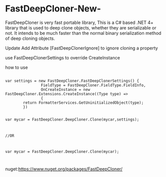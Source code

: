 # FastDeepCloner-New-
FastDeepCloner is very fast portable library, This is a C# based .NET 4+ library that is used to deep clone objects, whether they are serializable or not. It intends to be much faster than the normal binary serialization method of deep cloning objects.

Update
Add Attribute [FastDeepClonerIgnore] to ignore cloning a property

use FastDeepClonerSettings to override CreateInstance

how to use

<code>
var settings = new FastDeepCloner.FastDeepClonerSettings() {
                FieldType = FastDeepCloner.FieldType.FieldInfo,
                OnCreateInstance = new FastDeepCloner.Extensions.CreateInstance((Type type) =>
                {
		return FormatterServices.GetUninitializedObject(type);
		})
        
var mycar = FastDeepCloner.DeepCloner.Clone(mycar,settings);

//OR

var mycar = FastDeepCloner.DeepCloner.Clone(mycar);

</code> 

nuget:https://www.nuget.org/packages/FastDeepCloner/
